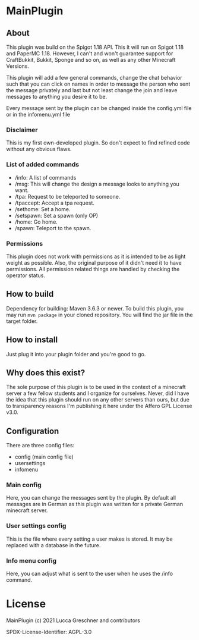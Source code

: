 # MainPlugin
## About
This plugin was build on the Spigot 1.18 API. This it will run on Spigot 1.18 and PaperMC 1.18. 
However, I can't and won't guarantee support for CraftBukkit, Bukkit, Sponge and so on, as well as any other Minecraft Versions. 

This plugin will add a few general commands, 
change the chat behavior such that you can click on names in order to message the person who sent the message privately 
and last but not least change the join and leave messages to anything you desire it to be.

Every message sent by the plugin can be changed inside the config.yml file or in the infomenu.yml file

### Disclaimer
This is my first own-developed plugin. So don't expect to find refined code without any obvious flaws.

### List of added commands
- /info: A list of commands
- /msg: This will change the design a message looks to anything you want.
- /tpa: Request to be teleported to someone.
- /tpaccept: Accept a tpa request.
- /sethome: Set a home.
- /setspawn: Set a spawn (only OP)
- /home: Go home.
- /spawn: Teleport to the spawn.

### Permissions
This plugin does not work with permissions as it is intended to be as light weight as possible. Also, the original purpose of it didn't need it to have permissions.
All permission related things are handled by checking the operator status.

## How to build
Dependency for building: Maven 3.6.3 or newer.
To build this plugin, you may run `mvn package` in your cloned repository. You will find the jar file in the target folder.

## How to install
Just plug it into your plugin folder and you're good to go.

## Why does this exist?
The sole purpose of this plugin is to be used in the context of a minecraft server a few fellow students and I organize for ourselves. Never, did I have the idea that this plugin should run on any other servers than ours, but due to transparency reasons I'm publishing it here under the Affero GPL License v3.0.

## Configuration
There are three config files:
- config (main config file)
- usersettings
- infomenu

### Main config
Here, you can change the messages sent by the plugin. By default all messages are in German as this plugin was written for a private German minecraft server.

### User settings config
This is the file where every setting a user makes is stored. It may be replaced with a database in the future.

### Info menu config
Here, you can adjust what is sent to the user when he uses the /info command.

# License
MainPlugin (c) 2021 Lucca Greschner and contributors

SPDX-License-Identifier: AGPL-3.0
